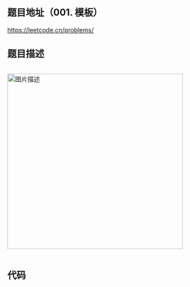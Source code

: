 ## 题目地址（001. 模板）

https://leetcode.cn/problems/

## 题目描述

```

```

<p>
  <img src="" alt="图片描述" width="400">
</p>

```

```


## 代码

```python


```
